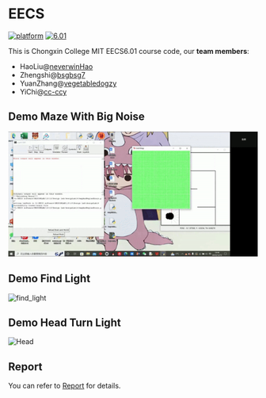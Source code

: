 # EECS
[![platform](https://img.shields.io/badge/Platform-Python-blue.svg)](https://www.python.org/) [![6.01](https://img.shields.io/badge/MIT-EECS6.01-green.svg)](https://ocw.mit.edu/courses/electrical-engineering-and-computer-science/6-01sc-introduction-to-electrical-engineering-and-computer-science-i-spring-2011/)

This is Chongxin College MIT EECS6.01 course code, our **team members**:

- HaoLiu@[neverwinHao](https://github.com/neverwinHao)
- Zhengshi@[bsgbsg7](https://github.com/neverwinHao)
- YuanZhang@[vegetabledogzy](https://github.com/vegetabledogzy)
- YiChi@[cc-ccy](https://github.com/cc-ccy)

## Demo Maze With Big Noise

![maze](https://github.com/neverwinHao/EECS/blob/main/Demo/maze.gif)

## Demo  Find Light

![find_light](https://github.com/neverwinHao/EECS/blob/main/Demo/find_light.gif)

## Demo Head Turn Light

![Head](https://github.com/neverwinHao/EECS/blob/main/Demo/head%20Turn%20toward%20the%20light.gif)

## Report

You can refer to [Report](https://github.com/neverwinHao/EECS/tree/main/Report) for details.
